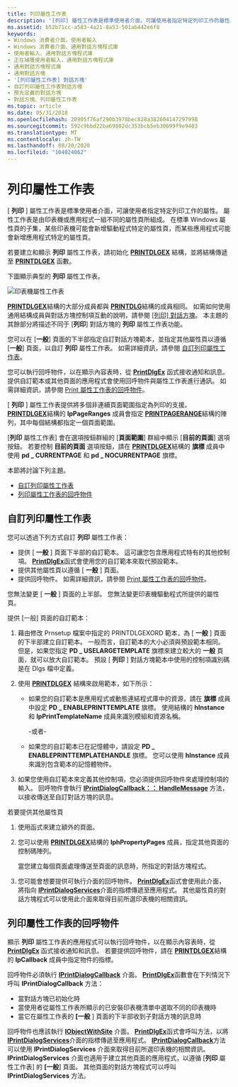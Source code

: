 ```yaml
---
title: 列印屬性工作表
description: '[列印] 屬性工作表是標準使用者介面，可讓使用者指定特定列印工作的屬性。'
ms.assetid: b52b71cc-a583-4a21-8a53-501ab442e6f8
keywords:
- Windows 消費者介面，使用者輸入
- Windows 消費者介面、通用對話方塊程式庫
- 使用者輸入、通用對話方塊程式庫
- 正在捕獲使用者輸入，通用對話方塊程式庫
- 通用對話方塊程式庫
- 通用對話方塊
- '[列印屬性工作表] 對話方塊'
- 自訂列印屬性工作表對話方塊
- 預先定義的對話方塊
- 對話方塊、列印屬性工作表
ms.topic: article
ms.date: 05/31/2018
ms.openlocfilehash: 20905f76af290b3978bec828a382604147297998
ms.sourcegitcommit: 592c9bbd22ba69802dc353bcb5eb30699f9e9403
ms.translationtype: MT
ms.contentlocale: zh-TW
ms.lasthandoff: 08/20/2020
ms.locfileid: "104024062"
---
```

# <a name="print-property-sheet"></a>列印屬性工作表

[ **列印** ] 屬性工作表是標準使用者介面，可讓使用者指定特定列印工作的屬性。 屬性工作表是由印表機或應用程式一組不同的屬性頁所組成。 在標準 Windows 屬性頁的子集，某些印表機可能會新增驅動程式特定的屬性頁，而某些應用程式可能會新增應用程式特定的屬性頁。

若要建立和顯示 **列印** 屬性工作表，請初始化 [**PRINTDLGEX**](/windows/win32/api/commdlg/ns-commdlg-printdlgexa) 結構，並將結構傳遞至 [**PRINTDLGEX**](/previous-versions/windows/desktop/legacy/ms646942(v=vs.85)) 函數。

下圖顯示典型的 **列印** 屬性工作表。

![印表機屬性工作表](images/printerpropertypagexp.png)

[**PRINTDLGEX**](/windows/win32/api/commdlg/ns-commdlg-printdlgexa)結構的大部分成員都與 [**PRINTDLG**](/windows/win32/api/commdlg/ns-commdlg-printdlga)結構的成員相同。 如需如何使用通用結構成員與對話方塊控制項互動的說明，請參閱 [ [列印] 對話方塊](print-dialog-box.md)。 本主題的其餘部分將描述不同于 [**列印**] 對話方塊的 **列印** 屬性工作表功能。

您可以在 [**一般**] 頁面的下半部指定自訂對話方塊範本，並指定其他屬性頁以遵循 [**一般**] 頁面，以自訂 **列印** 屬性工作表。 如需詳細資訊，請參閱 [自訂列印屬性工作表](#customizing-the-print-property-sheet)。

您可以執行回呼物件，以在顯示內容表時，從 [**PrintDlgEx**](/previous-versions/windows/desktop/legacy/ms646942(v=vs.85)) 函式接收通知和訊息。 提供自訂範本或其他頁面的應用程式會使用回呼物件與屬性工作表進行通訊。 如需詳細資訊，請參閱 [Print 屬性工作表的回呼物件](#callback-object-for-the-print-property-sheet)。

[ **列印** ] 屬性工作表提供將多個非連續頁面範圍指定為列印的支援。 [**PRINTDLGEX**](/windows/win32/api/commdlg/ns-commdlg-printdlgexa)結構的 **lpPageRanges** 成員會指定 [**PRINTPAGERANGE**](/windows/win32/api/commdlg/ns-commdlg-printpagerange)結構的陣列，其中每個結構都指定一個頁面範圍。

[**列印** 屬性工作表] 會在選項按鈕群組的 [**頁面範圍**] 群組中顯示 [**目前的頁面**] 選項按鈕。 若要控制 **目前的頁面** 選項按鈕，請在 [**PRINTDLGEX**](/windows/win32/api/commdlg/ns-commdlg-printdlgexa)結構的 **旗標** 成員中使用 **pd \_ CURRENTPAGE** 和 **pd \_ NOCURRENTPAGE** 旗標。

本節將討論下列主題。

-   [自訂列印屬性工作表](#customizing-the-print-property-sheet)
-   [列印屬性工作表的回呼物件](#callback-object-for-the-print-property-sheet)

## <a name="customizing-the-print-property-sheet"></a>自訂列印屬性工作表

您可以透過下列方式自訂 **列印** 屬性工作表：

-   提供 [ **一般** ] 頁面下半部的自訂範本。 這可讓您包含應用程式特有的其他控制項。 [**PrintDlgEx**](/previous-versions/windows/desktop/legacy/ms646942(v=vs.85))函式會使用您的自訂範本來取代預設範本。
-   提供其他屬性頁以遵循 [ **一般** ] 頁面。
-   提供回呼物件。 如需詳細資訊，請參閱 [Print 屬性工作表的回呼物件](#callback-object-for-the-print-property-sheet)。

您無法變更 [ **一般** ] 頁面的上半部。 您無法變更印表機驅動程式所提供的屬性頁。

提供 [一般] 頁面的自訂範本：

1.  藉由修改 Prnsetup 檔案中指定的 PRINTDLGEXORD 範本，為 [ **一般** ] 頁面的下半部建立自訂範本。 一般而言，自訂範本的大小必須與預設範本相同。 但是，如果您指定 **PD \_ USELARGETEMPLATE** 旗標來建立較大的 **一般** 頁面，就可以放大自訂範本。 預設 [ **列印** ] 對話方塊範本中使用的控制項識別碼是在 Dlgs 檔中定義。
2.  使用 [**PRINTDLGEX**](/windows/win32/api/commdlg/ns-commdlg-printdlgexa) 結構來啟用範本，如下所示：
    -   如果您的自訂範本是應用程式或動態連結程式庫中的資源，請在 **旗標** 成員中設定 **PD \_ ENABLEPRINTTEMPLATE** 旗標。 使用結構的 **hInstance** 和 **lpPrintTemplateName** 成員來識別模組和資源名稱。

        -或者-

    -   如果您的自訂範本已在記憶體中，請設定 **PD \_ ENABLEPRINTTEMPLATEHANDLE** 旗標。 您可以使用 **hInstance** 成員來識別包含範本的記憶體物件。

3.  如果您使用自訂範本來定義其他控制項，您必須提供回呼物件來處理控制項的輸入。 回呼物件會執行 [**IPrintDialogCallback：： HandleMessage**](/windows/win32/api/commdlg/nf-commdlg-iprintdialogcallback-handlemessage) 方法，以接收傳送至自訂對話方塊的訊息。

若要提供其他屬性頁

1.  使用函式來建立額外的頁面。
2.  您可以使用 [**PRINTDLGEX**](/windows/win32/api/commdlg/ns-commdlg-printdlgexa)結構的 **lphPropertyPages** 成員，指定其他頁面的控制碼陣列。

    當您建立每個頁面處理傳送至頁面的訊息時，所指定的對話方塊程式。

3.  您可能會想要提供可執行介面的回呼物件。 [**PrintDlgEx**](/previous-versions/windows/desktop/legacy/ms646942(v=vs.85))函式會使用此介面，將指向 [**IPrintDialogServices**](/windows/win32/api/commdlg/nn-commdlg-iprintdialogservices)介面的指標傳遞至應用程式。 其他屬性頁的對話方塊程式可以使用此介面來取得目前所選印表機的相關資訊。

## <a name="callback-object-for-the-print-property-sheet"></a>列印屬性工作表的回呼物件

顯示 **列印** 屬性工作表的應用程式可以執行回呼物件，以在顯示內容表時，從 [**PrintDlgEx**](/previous-versions/windows/desktop/legacy/ms646942(v=vs.85)) 函式接收通知和訊息。 若要提供回呼物件，請在 [**PRINTDLGEX**](/windows/win32/api/commdlg/ns-commdlg-printdlgexa)結構的 **lpCallback** 成員中指定物件的指標。

回呼物件必須執行 [**IPrintDialogCallback**](/windows/win32/api/commdlg/nn-commdlg-iprintdialogcallback) 介面。 [**PrintDlgEx**](/previous-versions/windows/desktop/legacy/ms646942(v=vs.85))函數會在下列情況下呼叫 **IPrintDialogCallback** 方法：

-   當對話方塊已初始化時
-   當使用者從屬性工作表所顯示的已安裝印表機清單中選取不同的印表機時
-   當它在屬性工作表的 **[一般** ] 頁面的下半部收到子對話方塊的訊息時

回呼物件也應該執行 [**IObjectWithSite**](/windows/win32/api/ocidl/nn-ocidl-iobjectwithsite) 介面。 [**PrintDlgEx**](/previous-versions/windows/desktop/legacy/ms646942(v=vs.85))函式會呼叫方法，以將 [**IPrintDialogServices**](/windows/win32/api/commdlg/nn-commdlg-iprintdialogservices)介面的指標傳遞至應用程式。 [**IPrintDialogCallback**](/windows/win32/api/commdlg/nn-commdlg-iprintdialogcallback)方法可以使用 **IPrintDialogServices** 介面來取得目前所選印表機的相關資訊。 **IPrintDialogServices** 介面也適用于建立其他頁面的應用程式，以遵循 [**列印** 屬性工作表] 的 **[一般**] 頁面。 其他頁面的對話方塊程式可以呼叫 **IPrintDialogServices** 方法。

 

 